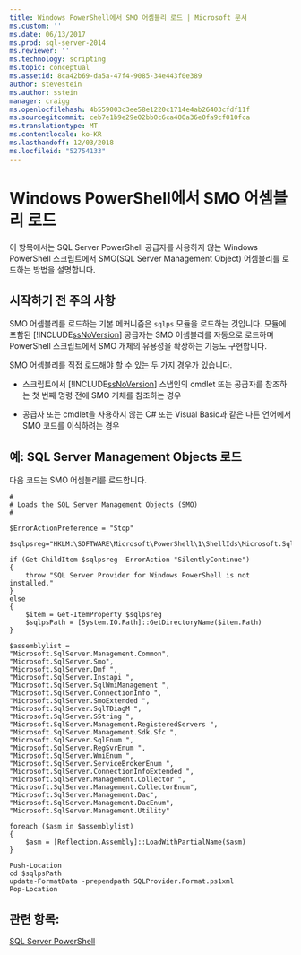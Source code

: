 ```yaml
---
title: Windows PowerShell에서 SMO 어셈블리 로드 | Microsoft 문서
ms.custom: ''
ms.date: 06/13/2017
ms.prod: sql-server-2014
ms.reviewer: ''
ms.technology: scripting
ms.topic: conceptual
ms.assetid: 8ca42b69-da5a-47f4-9085-34e443f0e389
author: stevestein
ms.author: sstein
manager: craigg
ms.openlocfilehash: 4b559003c3ee58e1220c1714e4ab26403cfdf11f
ms.sourcegitcommit: ceb7e1b9e29e02bb0c6ca400a36e0fa9cf010fca
ms.translationtype: MT
ms.contentlocale: ko-KR
ms.lasthandoff: 12/03/2018
ms.locfileid: "52754133"
---
```

# <a name="load-the-smo-assemblies-in-windows-powershell"></a>Windows PowerShell에서 SMO 어셈블리 로드
  이 항목에서는 SQL Server PowerShell 공급자를 사용하지 않는 Windows PowerShell 스크립트에서 SMO(SQL Server Management Object) 어셈블리를 로드하는 방법을 설명합니다.  
  
## <a name="before-you-begin"></a>시작하기 전 주의 사항  
 SMO 어셈블리를 로드하는 기본 메커니즘은 `sqlps` 모듈을 로드하는 것입니다. 모듈에 포함된 [!INCLUDE[ssNoVersion](../includes/ssnoversion-md.md)] 공급자는 SMO 어셈블리를 자동으로 로드하며 PowerShell 스크립트에서 SMO 개체의 유용성을 확장하는 기능도 구현합니다.  
  
 SMO 어셈블리를 직접 로드해야 할 수 있는 두 가지 경우가 있습니다.  
  
-   스크립트에서 [!INCLUDE[ssNoVersion](../includes/ssnoversion-md.md)] 스냅인의 cmdlet 또는 공급자를 참조하는 첫 번째 명령 전에 SMO 개체를 참조하는 경우  
  
-   공급자 또는 cmdlet을 사용하지 않는 C# 또는 Visual Basic과 같은 다른 언어에서 SMO 코드를 이식하려는 경우  
  
## <a name="example-loading-the-sql-server-management-objects"></a>예: SQL Server Management Objects 로드  
 다음 코드는 SMO 어셈블리를 로드합니다.  
  
```  
#  
# Loads the SQL Server Management Objects (SMO)  
#  
  
$ErrorActionPreference = "Stop"  
  
$sqlpsreg="HKLM:\SOFTWARE\Microsoft\PowerShell\1\ShellIds\Microsoft.SqlServer.Management.PowerShell.sqlps"  
  
if (Get-ChildItem $sqlpsreg -ErrorAction "SilentlyContinue")  
{  
    throw "SQL Server Provider for Windows PowerShell is not installed."  
}  
else  
{  
    $item = Get-ItemProperty $sqlpsreg  
    $sqlpsPath = [System.IO.Path]::GetDirectoryName($item.Path)  
}  
  
$assemblylist =   
"Microsoft.SqlServer.Management.Common",  
"Microsoft.SqlServer.Smo",  
"Microsoft.SqlServer.Dmf ",  
"Microsoft.SqlServer.Instapi ",  
"Microsoft.SqlServer.SqlWmiManagement ",  
"Microsoft.SqlServer.ConnectionInfo ",  
"Microsoft.SqlServer.SmoExtended ",  
"Microsoft.SqlServer.SqlTDiagM ",  
"Microsoft.SqlServer.SString ",  
"Microsoft.SqlServer.Management.RegisteredServers ",  
"Microsoft.SqlServer.Management.Sdk.Sfc ",  
"Microsoft.SqlServer.SqlEnum ",  
"Microsoft.SqlServer.RegSvrEnum ",  
"Microsoft.SqlServer.WmiEnum ",  
"Microsoft.SqlServer.ServiceBrokerEnum ",  
"Microsoft.SqlServer.ConnectionInfoExtended ",  
"Microsoft.SqlServer.Management.Collector ",  
"Microsoft.SqlServer.Management.CollectorEnum",  
"Microsoft.SqlServer.Management.Dac",  
"Microsoft.SqlServer.Management.DacEnum",  
"Microsoft.SqlServer.Management.Utility"  
  
foreach ($asm in $assemblylist)  
{  
    $asm = [Reflection.Assembly]::LoadWithPartialName($asm)  
}  
  
Push-Location  
cd $sqlpsPath  
update-FormatData -prependpath SQLProvider.Format.ps1xml   
Pop-Location  
```  
  
## <a name="see-also"></a>관련 항목:  
 [SQL Server PowerShell](sql-server-powershell.md)  
  
  
